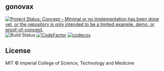 ## gonovax

<!-- badges: start -->
[![Project Status: Concept – Minimal or no implementation has been done yet, or the repository is only intended to be a limited example, demo, or proof-of-concept.](https://www.repostatus.org/badges/latest/concept.svg)](https://www.repostatus.org/#concept)
![Build Status](https://travis-ci.com/mrc-ide/gonovax.svg?token=s4shMMoiGh4XPDXXF1UW&branch=master)
[![CodeFactor](https://www.codefactor.io/repository/github/mrc-ide/gonovax/badge?s=1d60596994e72a75be157e74ec8e23948e90fc31)](https://www.codefactor.io/repository/github/mrc-ide/gonovax)
[![codecov](https://codecov.io/gh/mrc-ide/gonovax/branch/master/graph/badge.svg?token=9u8S3v45AX)](https://codecov.io/gh/mrc-ide/gonovax)
<!-- badges: end -->

## License

MIT © Imperial College of Science, Technology and Medicine
